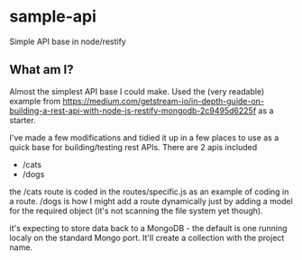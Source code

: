 # sample-api
Simple API base in node/restify

## What am I?
Almost the simplest API base I could make. Used the (very readable) example from https://medium.com/getstream-io/in-depth-guide-on-building-a-rest-api-with-node-js-restify-mongodb-2c9495d6225f as a starter.

I've made a few modifications and tidied it up in a few places to use as a quick base for building/testing rest APIs. There are 2 apis included

- /cats
- /dogs

the /cats route is coded in the routes/specific.js as an example of coding in a route. /dogs is how I might add a route dynamically just by adding a model for the required object (it's not scanning the file system yet though).

it's expecting to store data back to a MongoDB - the default is one running localy on the standard Mongo port. It'll create a collection with the project name.

